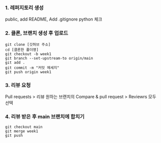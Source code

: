 ### 1. 레퍼지토리 생성

public, add README, Add .gitignore python 체크


### 2. 클론, 브랜치 생성 후 업로드

    git clone [깃허브 주소]
    cd [클론한 폴더명]
    git checkout -b week1
    git branch --set-upstream-to origin/main
    git add .
    git commit -m "커밋 메세지"
    git push origin week1

### 3. 리뷰 요청

Pull requests > 리뷰 원하는 브랜치의 Compare & pull request > Reviewrs 모두 선택


### 4. 리뷰 받은 후 main 브랜치에 합치기

    git checkout main
    git merge week1
    git push
